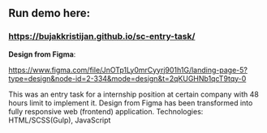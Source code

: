 ## Run demo here:
### https://bujakkristijan.github.io/sc-entry-task/

**Design from Figma**:

https://www.figma.com/file/JnOTp1Ly0mrCyyrj901h1G/landing-page-5?type=design&node-id=2-334&mode=design&t=2qKUGHNb1qcT9tqy-0

This was an entry task for a internship position at certain company with 48 hours limit to implement it. 
Design from Figma has been transformed into fully responsive web (frontend) application. 
Technologies: HTML/SCSS(Gulp), JavaScript